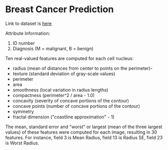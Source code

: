 # Breast Cancer Prediction

Link to dataset is [here](https://www.kaggle.com/datasets/uciml/breast-cancer-wisconsin-data)

Attribute Information:

1) ID number
2) Diagnosis (M = malignant, B = benign)

Ten real-valued features are computed for each cell nucleus:

- radius (mean of distances from center to points on the perimeter)-
- texture (standard deviation of gray-scale values)
- perimeter
- area
- smoothness (local variation in radius lengths)
- compactness (perimeter^2 / area - 1.0)
- concavity (severity of concave portions of the contour)
- concave points (number of concave portions of the contour)
- symmetry
- fractal dimension ("coastline approximation" - 1)

The mean, standard error and "worst" or largest (mean of the three largest values) of these features were computed for each image, resulting in 30 features. For instance, field 3 is Mean Radius, field 13 is Radius SE, field 23 is Worst Radius.

